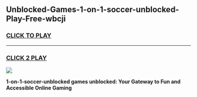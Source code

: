 
## Unblocked-Games-1-on-1-soccer-unblocked-Play-Free-wbcji
<h3>
<a href="https://premium76.site?title=1-on-1-soccer-unblocked&ref=12A">CLICK TO PLAY</a></h3>
<hr>

<h3>
<a href="https://premium76.site?title=1-on-1-soccer-unblocked&ref=12A">CLICK 2 PLAY</a>
  
</h3>

<a href="https://premium76.site?title=1-on-1-soccer-unblocked&ref=12A"><img src="https://clearcache.store/games.png"></a>


**1-on-1-soccer-unblocked games unblocked: Your Gateway to Fun and Accessible Online Gaming**
